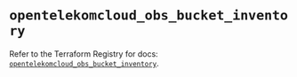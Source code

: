 # `opentelekomcloud_obs_bucket_inventory`

Refer to the Terraform Registry for docs: [`opentelekomcloud_obs_bucket_inventory`](https://registry.terraform.io/providers/opentelekomcloud/opentelekomcloud/1.36.28/docs/resources/obs_bucket_inventory).

